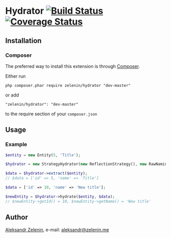# Hydrator [![Build Status](https://travis-ci.org/zelenin/hydrator.svg?branch=master)](https://travis-ci.org/zelenin/hydrator) [![Coverage Status](https://coveralls.io/repos/github/zelenin/hydrator/badge.svg?branch=master)](https://coveralls.io/github/zelenin/hydrator?branch=master)

## Installation

### Composer

The preferred way to install this extension is through [Composer](http://getcomposer.org/).

Either run

```
php composer.phar require zelenin/hydrator "dev-master"
```

or add

```
"zelenin/hydrator": "dev-master"
```

to the require section of your ```composer.json```

## Usage

### Example

```php
$entity = new Entity(5, 'Title');

$hydrator = new StrategyHydrator(new ReflectionStrategy(), new RawNamingStrategy());

$data = $hydrator->extract($entity);
// $data = ['id' => 5, 'name' => 'Title']

$data = ['id' => 10, 'name' => 'New title'];

$newEntity = $hydrator->hydrate($entity, $data);
// $newEntity->getId() = 10, $newEntity->getName() = 'New title'
```

## Author

[Aleksandr Zelenin](https://github.com/zelenin/), e-mail: [aleksandr@zelenin.me](mailto:aleksandr@zelenin.me)
